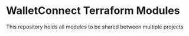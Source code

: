 # WalletConnect Terraform Modules

This repository holds all modules to be shared between multiple projects
